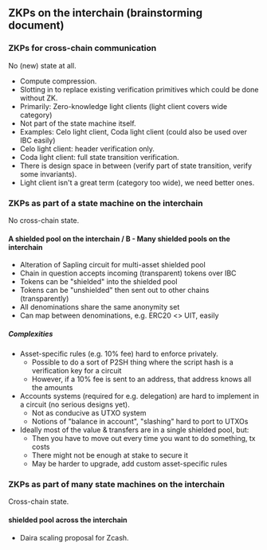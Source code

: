 ## ZKPs on the interchain (brainstorming document)

### ZKPs for cross-chain communication

No (new) state at all.

- Compute compression.
- Slotting in to replace existing verification primitives which could be done without ZK.
- Primarily: Zero-knowledge light clients (light client covers wide category)
- Not part of the state machine itself.
- Examples: Celo light client, Coda light client (could also be used over IBC easily)
- Celo light client: header verification only.
- Coda light client: full state transition verification.
- There is design space in between (verify part of state transition, verify some invariants).
- Light client isn't a great term (category too wide), we need better ones.

### ZKPs as part of a state machine on the interchain

No cross-chain state.

#### A shielded pool on the interchain / B - Many shielded pools on the interchain

- Alteration of Sapling circuit for multi-asset shielded pool
- Chain in question accepts incoming (transparent) tokens over IBC
- Tokens can be "shielded" into the shielded pool
- Tokens can be "unshielded" then sent out to other chains (transparently)
- All denominations share the same anonymity set
- Can map between denominations, e.g. ERC20 <> UIT, easily

##### Complexities

- Asset-specific rules (e.g. 10% fee) hard to enforce privately.
  - Possible to do a sort of P2SH thing where the script hash is a verification key for a circuit
  - However, if a 10% fee is sent to an address, that address knows all the amounts
- Accounts systems (required for e.g. delegation) are hard to implement in a circuit (no serious designs yet).
  - Not as conducive as UTXO system
  - Notions of "balance in account", "slashing" hard to port to UTXOs
- Ideally most of the value & transfers are in a single shielded pool, but:
  - Then you have to move out every time you want to do something, tx costs
  - There might not be enough at stake to secure it
  - May be harder to upgrade, add custom asset-specific rules

### ZKPs as part of many state machines on the interchain

Cross-chain state.

#### shielded pool across the interchain

- Daira scaling proposal for Zcash.
